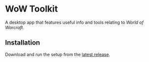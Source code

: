 # WoW Toolkit

A desktop app that features useful info and tools relating to _World of Warcraft_.

## Installation

Download and run the setup from the [latest release](https://github.com/depthbomb/wow-toolkit/releases/latest).
